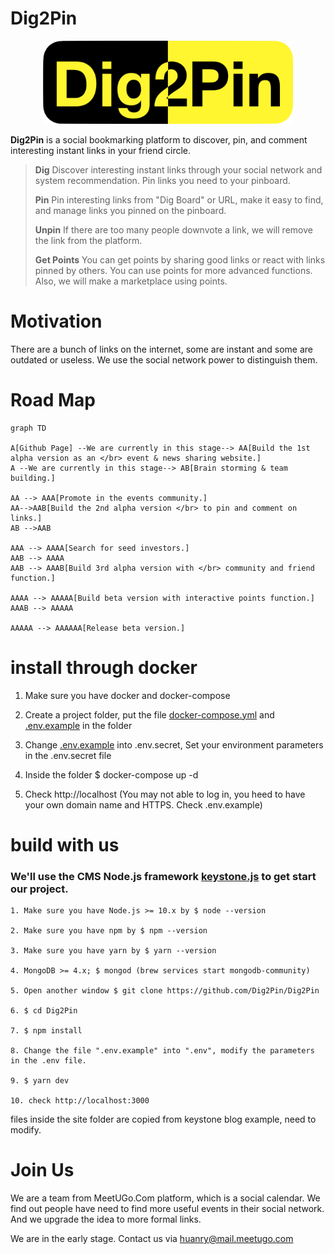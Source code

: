 # Dig2Pin
<div align="center">
<img width="400" src="https://raw.githubusercontent.com/Dig2Pin/Dig2Pin/master/public/logo.png">
</div>


**Dig2Pin** is a social bookmarking platform to discover, pin, and comment interesting instant links in your friend circle.

> **Dig**
> Discover interesting instant links through your social network and system recommendation. Pin links you need to your pinboard.
>
> **Pin**
> Pin interesting links from "Dig Board" or URL, make it easy to find, and manage links you pinned on the pinboard. 
>
>**Unpin**
>If there are too many people downvote a link, we will remove the link from the platform.
>
> **Get Points** 
>You can get points by sharing good links or react with links pinned by others. You can use points for more advanced functions. Also, we will make a marketplace using points.

# Motivation
There are a bunch of links on the internet, some are instant and some are outdated or useless. We use the social network power to distinguish them.

# Road Map

```mermaid
graph TD

A[Github Page] --We are currently in this stage--> AA[Build the 1st alpha version as an </br> event & news sharing website.]
A --We are currently in this stage--> AB[Brain storming & team building.]

AA --> AAA[Promote in the events community.]
AA-->AAB[Build the 2nd alpha version </br> to pin and comment on links.]
AB -->AAB

AAA --> AAAA[Search for seed investors.]
AAB --> AAAA
AAB --> AAAB[Build 3rd alpha version with </br> community and friend function.]

AAAA --> AAAAA[Build beta version with interactive points function.]
AAAB --> AAAAA

AAAAA --> AAAAAA[Release beta version.]

```

# install through docker


1. Make sure you have docker and docker-compose

2. Create a project folder, put the file [docker-compose.yml](https://github.com/Dig2Pin/Dig2Pin/blob/master/docker-compose.yml) and [.env.example](https://github.com/Dig2Pin/Dig2Pin/blob/master/.env.example) in the folder

3. Change [.env.example](https://github.com/Dig2Pin/Dig2Pin/blob/master/.env.example) into .env.secret, Set your environment parameters in the .env.secret file

4. Inside the folder $ docker-compose up -d

5. Check http://localhost (You may not able to log in, you heed to have your own domain name and HTTPS. Check .env.example)



# build with us

### We'll use the CMS Node.js framework [keystone.js](https://github.com/keystonejs/keystone) to get start our project. 

```
1. Make sure you have Node.js >= 10.x by $ node --version

2. Make sure you have npm by $ npm --version

3. Make sure you have yarn by $ yarn --version

4. MongoDB >= 4.x; $ mongod (brew services start mongodb-community)

5. Open another window $ git clone https://github.com/Dig2Pin/Dig2Pin

6. $ cd Dig2Pin

7. $ npm install

8. Change the file ".env.example" into ".env", modify the parameters in the .env file.

9. $ yarn dev

10. check http://localhost:3000

```

files inside the site folder are copied from keystone blog example, need to modify.

# Join Us
We are a team from MeetUGo.Com platform,  which is a social calendar. We find out people have need to find more useful events in their social network. And we upgrade the idea to more formal links.

We are in the early stage. Contact us via huanry@mail.meetugo.com